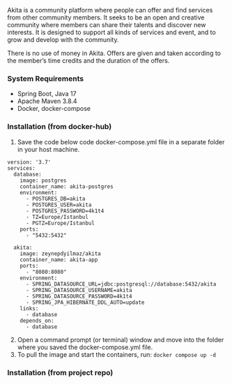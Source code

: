 Akita is a community platform where people can offer and find services from other community members. It seeks to be an open and creative community where members can share their talents and discover new interests. It is designed to support all kinds of services and event, and to grow and develop with the community.

There is no use of money in Akita. Offers are given and taken according to the member’s time credits and the duration of the offers.

### System Requirements
- Spring Boot, Java 17
- Apache Maven 3.8.4
- Docker, docker-compose

### Installation (from docker-hub)
1. Save the code below code docker-compose.yml file in a separate folder in your host machine.
```
version: '3.7'
services:
  database:
    image: postgres
    container_name: akita-postgres
    environment:
      - POSTGRES_DB=akita
      - POSTGRES_USER=akita
      - POSTGRES_PASSWORD=4k1t4
      - TZ=Europe/Istanbul
      - PGTZ=Europe/Istanbul
    ports:
      - "5432:5432"

  akita:
    image: zeynepdyilmaz/akita
    container_name: akita-app
    ports:
      - "8080:8080"
    environment:
      - SPRING_DATASOURCE_URL=jdbc:postgresql://database:5432/akita
      - SPRING_DATASOURCE_USERNAME=akita
      - SPRING_DATASOURCE_PASSWORD=4k1t4
      - SPRING_JPA_HIBERNATE_DDL_AUTO=update
    links:
      - database
    depends_on:
      - database
```

2. Open a command prompt (or terminal) window and move into the folder where you saved the docker-compose.yml file.
3. To pull the image and start the containers, run: 
```docker compose up -d```

### Installation (from project repo)
